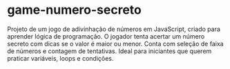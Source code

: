 # game-numero-secreto
Projeto de um jogo de adivinhação de números em JavaScript, criado para aprender lógica de programação. O jogador tenta acertar um número secreto com dicas se o valor é maior ou menor. Conta com seleção de faixa de números e contagem de tentativas. Ideal para iniciantes que querem praticar variáveis, loops e condições.
